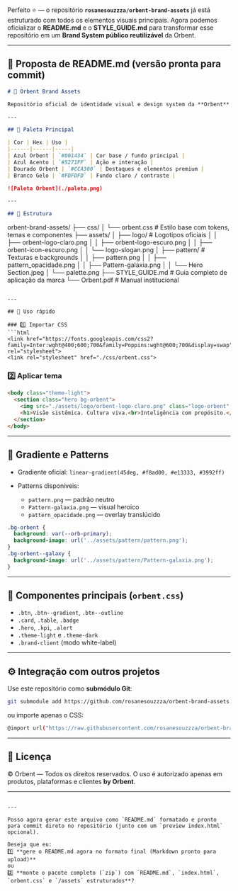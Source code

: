 Perfeito ⭐ — o repositório **`rosanesouzzza/orbent-brand-assets`** já está estruturado com todos os elementos visuais principais.
Agora podemos oficializar o **README.md** e o **STYLE_GUIDE.md** para transformar esse repositório em um **Brand System público reutilizável** da Orbent.

---

## 🧾 Proposta de README.md (versão pronta para commit)

```markdown
# 🌌 Orbent Brand Assets

Repositório oficial de identidade visual e design system da **Orbent** — uma plataforma white-label que une tecnologia, inteligência e cultura organizacional.

---

## 🎨 Paleta Principal

| Cor | Hex | Uso |
|------|------|-----|
| Azul Orbent | `#001434` | Cor base / fundo principal |
| Azul Acento | `#5271FF` | Ação e interação |
| Dourado Orbent | `#CCA300` | Destaques e elementos premium |
| Branco Gelo | `#FDFDFD` | Fundo claro / contraste |

![Paleta Orbent](./paleta.png)

---

## 🧩 Estrutura

```

orbent-brand-assets/
├── css/
│   └── orbent.css             # Estilo base com tokens, temas e componentes
├── assets/
│   ├── logo/                  # Logotipos oficiais
│   │   ├── orbent-logo-claro.png
│   │   ├── orbent-logo-escuro.png
│   │   ├── orbent-icon-escuro.png
│   │   └── logo-slogan.png
│   ├── pattern/               # Texturas e backgrounds
│   │   ├── pattern.png
│   │   ├── pattern_opacidade.png
│   │   ├── Pattern-galaxia.png
│   │   └── Hero Section.jpeg
│   └── palette.png
├── STYLE_GUIDE.md             # Guia completo de aplicação da marca
└── Orbent.pdf                 # Manual institucional

````

---

## 🧠 Uso rápido

### 1️⃣ Importar CSS
```html
<link href="https://fonts.googleapis.com/css2?family=Inter:wght@400;600;700&family=Poppins:wght@600;700&display=swap" rel="stylesheet">
<link rel="stylesheet" href="./css/orbent.css">
````

### 2️⃣ Aplicar tema

```html
<body class="theme-light">
  <section class="hero bg-orbent">
    <img src="./assets/logo/orbent-logo-claro.png" class="logo-orbent" alt="Orbent">
    <h1>Visão sistêmica. Cultura viva.<br>Inteligência com propósito.</h1>
  </section>
</body>
```

---

## 💫 Gradiente e Patterns

* Gradiente oficial: `linear-gradient(45deg, #f8ad00, #e13333, #3992ff)`
* Patterns disponíveis:

  * `pattern.png` — padrão neutro
  * `Pattern-galaxia.png` — visual heroico
  * `pattern_opacidade.png` — overlay translúcido

```css
.bg-orbent { 
  background: var(--orb-primary);
  background-image: url('../assets/pattern/pattern.png');
}
.bg-orbent--galaxy { 
  background-image: url('../assets/pattern/Pattern-galaxia.png');
}
```

---

## 🧱 Componentes principais (`orbent.css`)

* `.btn`, `.btn--gradient`, `.btn--outline`
* `.card`, `.table`, `.badge`
* `.hero`, `.kpi`, `.alert`
* `.theme-light` e `.theme-dark`
* `.brand-client` (modo white-label)

---

## ⚙️ Integração com outros projetos

Use este repositório como **submódulo Git**:

```bash
git submodule add https://github.com/rosanesouzzza/orbent-brand-assets.git src/assets/orbent
```

ou importe apenas o CSS:

```bash
@import url("https://raw.githubusercontent.com/rosanesouzzza/orbent-brand-assets/main/css/orbent.css");
```

---

## 🧾 Licença

© Orbent — Todos os direitos reservados.
O uso é autorizado apenas em produtos, plataformas e clientes **by Orbent**.

---

```

---

Posso agora gerar este arquivo como `README.md` formatado e pronto para commit direto no repositório (junto com um `preview index.html` opcional).

Deseja que eu:
1️⃣ **gere o README.md agora no formato final (Markdown pronto para upload)**  
ou  
2️⃣ **monte o pacote completo (`zip`) com `README.md`, `index.html`, `orbent.css` e `/assets` estruturados**?
```
